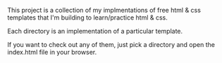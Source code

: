 This project is a collection of my implmentations of free html & css templates that I'm building to learn/practice html & css.

Each directory is an implementation of a particular template.

If you want to check out any of them, just pick a directory and open the index.html file in your browser.
